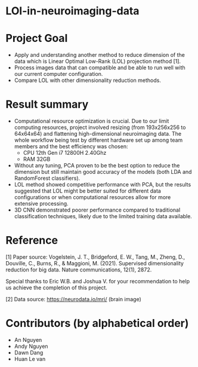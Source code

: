 # LOl-in-neuroimaging-data

# Project Goal
* Apply and understanding another method to reduce dimension of the data which is Linear Optimal Low-Rank (LOL) projection method [1].
* Process images data that can compatible and be able to run well with our current computer configuration.
* Compare LOL with other dimensionality reduction methods.


# Result summary
* Computational resource optimization is crucial. Due to our limit computing resources, project involved resizing (from 193x256x256 to 64x64x64) and flattening high-dimensional neuroimaging data. The whole workflow being test by different hardware set up among team members and the best efficiency was chosen:
    * CPU 12th Gen i7 12800H 2.40Ghz
    * RAM 32GB
* Without any tuning, PCA proven to be the best option to reduce the dimension but still maintain good accuracy of the models (both LDA and RandomForest classifiers).
* LOL method showed competitive performance with PCA, but the results suggested that LOL might be better suited for different data configurations or when computational resources allow for more extensive processing.
* 3D CNN demonstrated poorer performance compared to traditional classification techniques, likely due to the limited training data available.


# Reference
[1] Paper source: Vogelstein, J. T., Bridgeford, E. W., Tang, M., Zheng, D., Douville, C., Burns, R., & Maggioni, M. (2021). Supervised dimensionality reduction for big data. Nature communications, 12(1), 2872.

Special thanks to Eric W.B. and Joshua V. for your recommendation to help us achieve the completion of this project.

[2] Data source: https://neurodata.io/mri/ (brain image)

# Contributors (by alphabetical order)

* An Nguyen
* Andy Nguyen
* Dawn Dang
* Huan Le van


